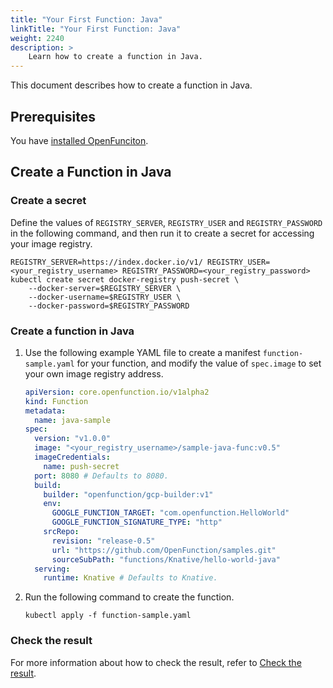 ```yaml
---
title: "Your First Function: Java"
linkTitle: "Your First Function: Java"
weight: 2240
description: >	
    Learn how to create a function in Java.
---
```


This document describes how to create a function in Java.

## Prerequisites

You have [installed OpenFunciton](../../installation/).

## Create a Function in Java

### Create a secret

Define the values of `REGISTRY_SERVER`, `REGISTRY_USER` and `REGISTRY_PASSWORD` in the following command, and then run it to create a secret for accessing your image registry.

```shell
REGISTRY_SERVER=https://index.docker.io/v1/ REGISTRY_USER=<your_registry_username> REGISTRY_PASSWORD=<your_registry_password>
kubectl create secret docker-registry push-secret \
    --docker-server=$REGISTRY_SERVER \
    --docker-username=$REGISTRY_USER \
    --docker-password=$REGISTRY_PASSWORD
```

### Create a function in Java

1. Use the following example YAML file to create a manifest `function-sample.yaml` for your function, and modify the value of `spec.image` to set your own image registry address.

   ```yaml
   apiVersion: core.openfunction.io/v1alpha2
   kind: Function
   metadata:
     name: java-sample
   spec:
     version: "v1.0.0"
     image: "<your_registry_username>/sample-java-func:v0.5"
     imageCredentials:
       name: push-secret
     port: 8080 # Defaults to 8080.
     build:
       builder: "openfunction/gcp-builder:v1"
       env:
         GOOGLE_FUNCTION_TARGET: "com.openfunction.HelloWorld"
         GOOGLE_FUNCTION_SIGNATURE_TYPE: "http"
       srcRepo:
         revision: "release-0.5"
         url: "https://github.com/OpenFunction/samples.git"
         sourceSubPath: "functions/Knative/hello-world-java"
     serving:
       runtime: Knative # Defaults to Knative.
   ```

2. Run the following command to create the function.

   ```shell
   kubectl apply -f function-sample.yaml
   ```

### Check the result

For more information about how to check the result, refer to [Check the result](../function-go#check-the-result).

